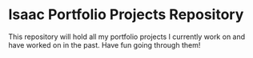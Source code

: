 # Isaac Portfolio Projects Repository

This repository will hold all my portfolio projects I currently work on and have worked on in the past.
Have fun going through them!
